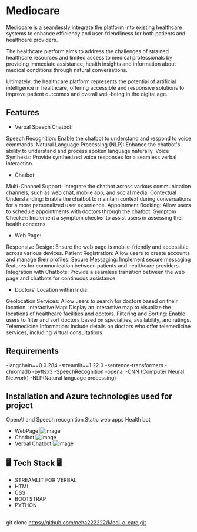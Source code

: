 # Mediocare

Mediocare is a seamlessly integrate the platform into existing healthcare systems to enhance efficiency and user-friendliness for both patients and healthcare providers.

The healthcare platform aims to address the challenges of strained healthcare resources and limited access to medical professionals by providing immediate assistance, health insights and information about medical conditions through natural conversations.

Ultimately, the healthcare platform represents the potential of artificial intelligence in healthcare, offering accessible and responsive solutions to improve patient outcomes and overall well-being in the digital age.

## Features

- Verbal Speech Chatbot:

Speech Recognition: Enable the chatbot to understand and respond to voice commands.
Natural Language Processing (NLP): Enhance the chatbot's ability to understand and process spoken language naturally.
Voice Synthesis: Provide synthesized voice responses for a seamless verbal interaction.

- Chatbot:

Multi-Channel Support: Integrate the chatbot across various communication channels, such as web chat, mobile app, and social media.
Contextual Understanding: Enable the chatbot to maintain context during conversations for a more personalized user experience.
Appointment Booking: Allow users to schedule appointments with doctors through the chatbot.
Symptom Checker: Implement a symptom checker to assist users in assessing their health concerns.

- Web Page:

Responsive Design: Ensure the web page is mobile-friendly and accessible across various devices.
Patient Registration: Allow users to create accounts and manage their profiles.
Secure Messaging: Implement secure messaging features for communication between patients and healthcare providers.
Integration with Chatbots: Provide a seamless transition between the web page and chatbots for continuous assistance.

- Doctors' Location within India:

Geolocation Services: Allow users to search for doctors based on their location.
Interactive Map: Display an interactive map to visualize the locations of healthcare facilities and doctors.
Filtering and Sorting: Enable users to filter and sort doctors based on specialties, availability, and ratings.
Telemedicine Information: Include details on doctors who offer telemedicine services, including virtual consultations.

## Requirements
-langchain==0.0.284
-streamlit==1.22.0
-sentence-transformers
-chromadb
-pyttsx3
-SpeechRecognition
-openai
-CNN (Computer Neural Network)
-NLP(Natural language processing)

## Installation and Azure technologies used for project
OpenAI and Speech recognition
Static web apps
Health bot
- WebPage
![image](https://github.com/neha222222/Medi-o-care/assets/132138786/06643938-3363-4d64-a85f-6471fd38ce4c)
- Chatbot
  ![image](https://github.com/neha222222/Medi-o-care/assets/132138786/eb25b572-32a7-48d6-9582-3365423e9503)
- Verbal Chatbot
  ![image](https://github.com/neha222222/Medi-o-care/assets/132138786/62a2fc58-0fbe-4a89-83da-d4c7a3f43e0f)

## 🖥️ Tech Stack 🖥️
- STREAMLIT FOR VERBAL
- HTML
- CSS
- BOOTSTRAP
- PYTHON


## 
   git clone https://github.com/neha222222/Medi-o-care.git
